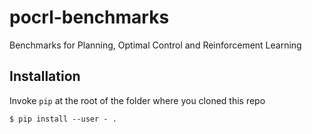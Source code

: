 # pocrl-benchmarks
Benchmarks for Planning, Optimal Control and Reinforcement Learning


## Installation


Invoke ```pip``` at the root of the folder where you cloned this repo

```
$ pip install --user - .
```
